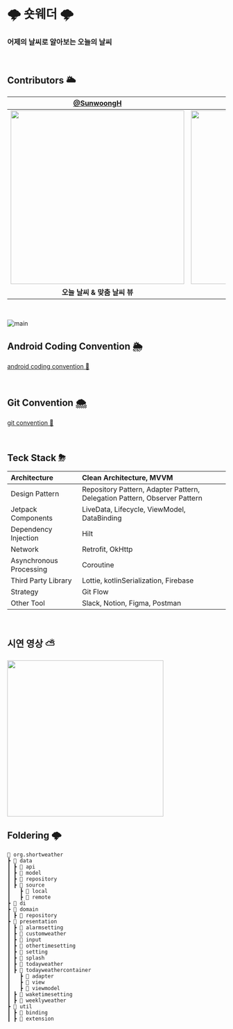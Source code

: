 #  🌩 숏웨더 🌩
### 어제의 날씨로 알아보는 오늘의 날씨

<br>

## Contributors 🌥
| [@SunwoongH](https://github.com/SunwoongH) | [@chaso1495](https://github.com/chaso1495) | [@ahra1221](https://github.com/ahra1221) |
| :---: | :---: | :---: |
|<img width="400" src="https://user-images.githubusercontent.com/81796317/212262151-ba79cbce-5993-4893-80ec-be5cb8d3dd95.jpg">|<img width="400" src="https://user-images.githubusercontent.com/81796317/212262357-79051e8d-01be-4e3e-acef-37c0972e6534.jpg">|<img width="400" src="https://user-images.githubusercontent.com/81796317/212262424-8cd2e60a-effa-4065-9dd9-02d0261f120c.jpg">|
|**오늘 날씨 & 맞춤 날씨 뷰**|**정보 입력 & 스플래쉬 & 설정 뷰**|**주간 날씨 & 설정 뷰**|

<br>

![main](https://user-images.githubusercontent.com/81796317/212494861-8ce6e41a-52db-45e3-8f6a-0ab8865c5678.jpg)

## Android Coding Convention 🌦
[android coding convention 📝](https://elfin-saltopus-873.notion.site/Android-Coding-Convention-2d1428b408614047a1fafa698383d4e0)

<br>

## Git Convention 🌨
[git convention 📝](https://elfin-saltopus-873.notion.site/Git-Convention-bab184da78c548f085b02026bbb86cbe)

<br>

## Teck Stack ⛈

| Architecture | Clean Architecture, MVVM |
|:---|:---|
| Design Pattern | Repository Pattern, Adapter Pattern,  Delegation Pattern, Observer Pattern |
| Jetpack Components | LiveData, Lifecycle, ViewModel, DataBinding |
| Dependency Injection | Hilt |
| Network | Retrofit, OkHttp |
| Asynchronous Processing | Coroutine |
| Third Party Library | Lottie, kotlinSerialization, Firebase |
| Strategy | Git Flow |
| Other Tool | Slack, Notion, Figma, Postman |

<br>

## 시연 영상 ⛅
<img src="https://user-images.githubusercontent.com/81796317/213410331-08b97a00-5896-4820-bf5d-e9236272d886.mp4" width="360"/>

<br>

## Foldering 🌩
```
📂 org.shortweather
┣ 📂 data
┃ ┣ 📂 api
┃ ┣ 📂 model
┃ ┣ 📂 repository
┃ ┣ 📂 source
┃   ┣ 📂 local
┃   ┣ 📂 remote
┣ 📂 di
┣ 📂 domain
┃ ┣ 📂 repository
┣ 📂 presentation
┃ ┣ 📂 alarmsetting
┃ ┣ 📂 customweather
┃ ┣ 📂 input
┃ ┣ 📂 othertimesetting
┃ ┣ 📂 setting
┃ ┣ 📂 splash
┃ ┣ 📂 todayweather
┃ ┣ 📂 todayweathercontainer
┃   ┣ 📂 adapter
┃   ┣ 📂 view
┃   ┣ 📂 viewmodel
┃ ┣ 📂 waketimesetting
┃ ┣ 📂 weeklyweather
┣ 📂 util
┃ ┣ 📂 binding
┃ ┣ 📂 extension
```
